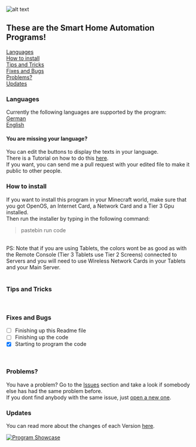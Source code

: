 ![alt text](https://cdn.ttgtmedia.com/rms/onlineImages/iota-smart_home.jpg)
## These are the Smart Home Automation Programs!
[Languages](https://github.com/Agent-Husky/OpenComputers/blob/master/Smart%20Home%20Automation/README.md#languages) <br>
[How to install](https://github.com/Agent-Husky/OpenComputers/blob/master/Smart%20Home%20Automation/README.md#how-to-install) <br>
[Tips and Tricks](https://github.com/Agent-Husky/OpenComputers/blob/master/Smart%20Home%20Automation/README.md#tips-and-tricks) <br>
[Fixes and Bugs](https://github.com/Agent-Husky/OpenComputers/blob/master/Smart%20Home%20Automation/README.md#fixes-and-bugs) <br>
[Problems?](https://github.com/Agent-Husky/OpenComputers/blob/master/Smart%20Home%20Automation/README.md#problems) <br>
[Updates](https://github.com/Agent-Husky/OpenComputers/blob/master/Smart%20Home%20Automation/README.md#updates)


### Languages
Currently the following languages are supported by the program: <br>
[German](https://github.com/Agent-Husky/OpenComputers/tree/master/Smart%20Home%20Automation/Programs/Deutsch) <br>
[English](https://github.com/Agent-Husky/OpenComputers/tree/master/Smart%20Home%20Automation/Programs/English) <br>

#### You are missing your language?
You can edit the buttons to display the texts in your language. <br>
There is a Tutorial on how to do this [here](). <br>
If you want, you can send me a pull request with your edited file to make it public to other people. <br>

### How to install
If you want to install this program in your Minecraft world, make sure that you got OpenOS, an Internet Card, a Network Card and a Tier 3 Gpu installed. <br>
Then run the installer by typing in the following command:
>pastebin run code

<br>
PS: Note that if you are using Tablets, the colors wont be as good as with the Remote Console (Tier 3 Tablets use Tier 2 Screens) connected to Servers and you will need to use Wireless Network Cards in your Tablets and your Main Server.
<br>
<br>

### Tips and Tricks


<br>

### Fixes and Bugs
- [ ] Finishing up this Readme file
- [ ] Finishing up the code
- [x] Starting to program the code

<br>

### Problems?
You have a problem? Go to the [Issues](https://github.com/Agent-Husky/OpenComputers/issues) section and take a look if somebody else has had the same problem before. <br>
If you dont find anybody with the same issue, just [open a new one](https://github.com/Agent-Husky/OpenComputers/issues/new/choose).
<br>

### Updates
You can read more about the changes of each Version [here](https://github.com/Agent-Husky/OpenComputers/blob/master/Smart%20Home%20Automation/Changelog.md).

[![Program Showcase](https://i.ytimg.com/vi/8IycdrAkHE8/maxresdefault.jpg)](https://www.youtube.com/watch?v=8IycdrAkHE8&t)
